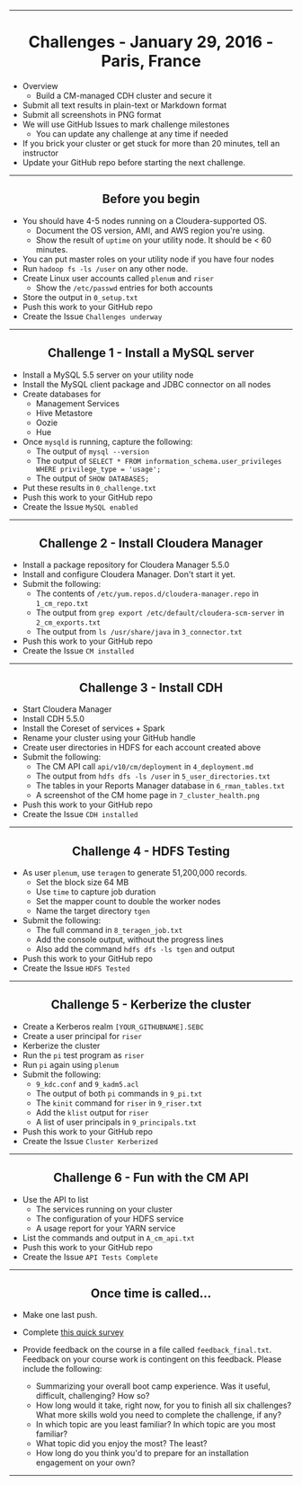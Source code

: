 <!-- CSS work goes here for the time being -->
<!-- set a:link text-decoration to none -->
<!-- set a:hover text-decoration to underline -->
<!-- http://forums.markdownpad.com/discussion/143/include-pdf-pagebreak-instructions-in-markdown/p1 -->

---
<div style="page-break-after: always;"></div>

# <center> Challenges - January 29, 2016 - Paris, France

* Overview
    * Build a CM-managed CDH cluster and secure it
* Submit all text results in plain-text or Markdown format
* Submit all screenshots in PNG format
* We will use GitHub Issues to mark challenge milestones
    * You can update any challenge at any time if needed
* If you brick your cluster or get stuck for more than 20 minutes, tell an instructor
* Update your GitHub repo before starting the next challenge.

---
<div style="page-break-after: always;"></div>

## <center> Before you begin

* You should have 4-5 nodes running on a Cloudera-supported OS.
    * Document the OS version, AMI, and AWS region you're using.
    * Show the result of `uptime` on your utility node. It should be < 60 minutes.
* You can put master roles on your utility node if you have four nodes
* Run `hadoop fs -ls /user` on any other node.
* Create Linux user accounts called `plenum` and `riser`
    * Show the `/etc/passwd` entries for both accounts
* Store the output in `0_setup.txt`
* Push this work to your GitHub repo
* Create the Issue `Challenges underway`

---
<div style="page-break-after: always;"></div>

## <center> Challenge 1 - Install a MySQL server

* Install a MySQL 5.5 server on your utility node
* Install the MySQL client package and JDBC connector on all nodes
* Create databases for
    * Management Services
    * Hive Metastore
    * Oozie
    * Hue
* Once `mysqld` is running, capture the following:
    * The output of `mysql --version`
    * The output of `SELECT * FROM information_schema.user_privileges WHERE privilege_type = 'usage';`
    * The output of `SHOW DATABASES;`
* Put these results in `0_challenge.txt`
* Push this work to your GitHub repo
* Create the Issue `MySQL enabled`

---
<div style="page-break-after: always;"></div>

## <center> Challenge 2 - Install Cloudera Manager

* Install a package repository for Cloudera Manager 5.5.0
* Install and configure Cloudera Manager. Don't start it yet.
* Submit the following:
    * The contents of `/etc/yum.repos.d/cloudera-manager.repo` in `1_cm_repo.txt`
    * The output from `grep export /etc/default/cloudera-scm-server` in `2_cm_exports.txt`
    * The output from `ls /usr/share/java` in `3_connector.txt`
* Push this work to your GitHub repo
* Create the Issue `CM installed`

---
<div style="page-break-after: always;"></div>

## <center> Challenge 3 - Install CDH

* Start Cloudera Manager
* Install CDH 5.5.0
* Install the Coreset of services + Spark
* Rename your cluster using your GitHub handle
* Create user directories in HDFS for each account created above
* Submit the following:
    * The CM API call `api/v10/cm/deployment` in `4_deployment.md`
    * The output from `hdfs dfs -ls /user` in `5_user_directories.txt`
    * The tables in your Reports Manager database in `6_rman_tables.txt`
    * A screenshot of the CM home page in `7_cluster_health.png`
* Push this work to your GitHub repo
* Create the Issue `CDH installed`

---
<div style="page-break-after: always;"></div>

## <center> Challenge 4 - HDFS Testing

* As user `plenum`, use `teragen` to generate 51,200,000 records.
    * Set the block size 64 MB
    * Use `time` to capture job duration
    * Set the mapper count to double the worker nodes
    * Name the target directory `tgen`
* Submit the following:
    * The full command in `8_teragen_job.txt`
    * Add the console output, without the progress lines
    * Also add the command `hdfs dfs -ls tgen` and output
* Push this work to your GitHub repo
* Create the Issue `HDFS Tested`

---
<div style="page-break-after: always;"></div>

## <center> Challenge 5 - Kerberize the cluster

* Create a Kerberos realm `[YOUR_GITHUBNAME].SEBC`
* Create a user principal for `riser`
* Kerberize the cluster
* Run the `pi` test program as `riser`
* Run `pi` again using `plenum`
* Submit the following:
    * `9_kdc.conf` and `9_kadm5.acl`
    * The output of both `pi` commands in `9_pi.txt`
    * The `kinit` command for `riser` in `9_riser.txt`
    * Add the `klist` output for `riser`
    * A list of user principals in `9_principals.txt`
* Push this work to your GitHub repo
* Create the Issue `Cluster Kerberized`

---
<div style="page-break-after: always;"></div>

## <center> Challenge 6 - Fun with the CM API

* Use the API to list
    * The services running on your cluster
    * The configuration of your HDFS service
    * A usage report for your YARN service
* List the commands and output in `A_cm_api.txt`
* Push this work to your GitHub repo
* Create the Issue `API Tests Complete`
---
<div style="page-break-after: always;"></div>

## <center> Once time is called...

* Make one last push.
* Complete [this quick survey](https://docs.google.com/forms/d/1cFfvTHKz8TEYZgkkZSQFAYtULxsuc-S1qE2kiDFSrBo/viewform)

* Provide feedback on the course in a file called
`feedback_final.txt`. Feedback
on your course work is contingent on this feedback. Please include the following:
    * Summarizing your overall boot camp experience. Was it useful, difficult, challenging? How so?
    * How long would it take, right now, for you to finish all six challenges? What more skills wold you need to complete the challenge, if any?
    * In which topic are you least familiar? In which topic are you most familiar?
    * What topic did you enjoy the most? The least?
    * How long do you think you'd to prepare for an installation engagement on your own?

---
<div style="page-break-after: always;"></div>
